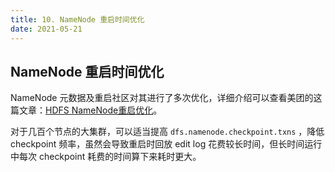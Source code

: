 ```yaml
---
title: 10. NameNode 重启时间优化
date: 2021-05-21
---
```


## NameNode 重启时间优化

NameNode 元数据及重启社区对其进行了多次优化，详细介绍可以查看美团的这篇文章：[HDFS NameNode重启优化](https://tech.meituan.com/2017/03/17/namenode-restart-optimization.html)。

对于几百个节点的大集群，可以适当提高 `dfs.namenode.checkpoint.txns` ，降低 checkpoint 频率，虽然会导致重启时回放 edit log 花费较长时间，但长时间运行中每次 checkpoint 耗费的时间算下来耗时更大。
